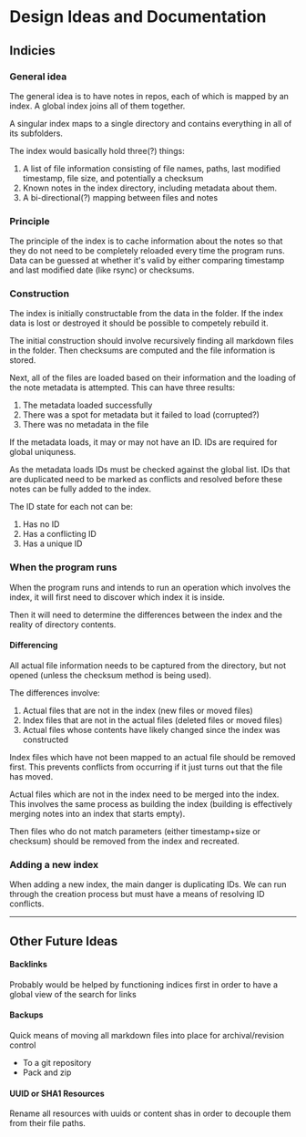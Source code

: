 # Design Ideas and Documentation


## Indicies

### General idea 

The general idea is to have notes in repos, each of which is mapped by an index. A global index joins all of them together.

A singular index maps to a single directory and contains everything in all of its subfolders.

The index would basically hold three(?) things:

1. A list of file information consisting of file names, paths, last modified timestamp, file size, and potentially a checksum
2. Known notes in the index directory, including metadata about them.
3. A bi-directional(?) mapping between files and notes

### Principle

The principle of the index is to cache information about the notes so that they do not need to be completely reloaded every time the program runs. Data can be guessed at whether it's valid by either comparing timestamp and last modified date (like rsync) or checksums.

### Construction
The index is initially constructable from the data in the folder.  If the index data is lost or destroyed it should be possible to competely rebuild it.

The initial construction should involve recursively finding all markdown files in the folder. Then checksums are computed and the file information is stored.

Next, all of the files are loaded based on their information and the loading of the note metadata is attempted. This can have three results:
1. The metadata loaded successfully
2. There was a spot for metadata but it failed to load (corrupted?)
3. There was no metadata in the file

If the metadata loads, it may or may not have an ID. IDs are required for global uniquness.

As the metadata loads IDs must be checked against the global list.  IDs that are duplicated need to be marked as conflicts and resolved before these notes can be fully added to the index.

The ID state for each not can be:
1. Has no ID
2. Has a conflicting ID
3. Has a unique ID

### When the program runs

When the program runs and intends to run an operation which involves the index, it will first need to discover which index it is inside.

Then it will need to determine the differences between the index and the reality of directory contents.

#### Differencing

All actual file information needs to be captured from the directory, but not opened (unless the checksum method is being used).

The differences involve:
1. Actual files that are not in the index (new files or moved files)
2. Index files that are not in the actual files (deleted files or moved files)
3. Actual files whose contents have likely changed since the index was constructed

Index files which have not been mapped to an actual file should be removed first. This prevents conflicts from occurring if it just turns out that the file has moved.

Actual files which are not in the index need to be merged into the index.  This involves the same process as building the index (building is effectively merging notes into an index that starts empty).

Then files who do not match parameters (either timestamp+size or checksum) should be removed from the index and recreated.

### Adding a new index

When adding a new index, the main danger is duplicating IDs. We can run through the creation process but must have a means of resolving ID conflicts.

---

## Other Future Ideas

#### Backlinks

Probably would be helped by functioning indices first in order to have a global view of the search for links

#### Backups

Quick means of moving all markdown files into place for archival/revision control

* To a git repository
* Pack and zip

#### UUID or SHA1 Resources 

Rename all resources with uuids or content shas in order to decouple them from their file paths.


